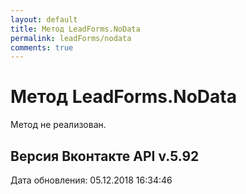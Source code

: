```yaml
---
layout: default
title: Метод LeadForms.NoData
permalink: leadForms/nodata
comments: true
---
```

# Метод LeadForms.NoData
Метод не реализован.

## Версия Вконтакте API v.5.92
Дата обновления: 05.12.2018 16:34:46
